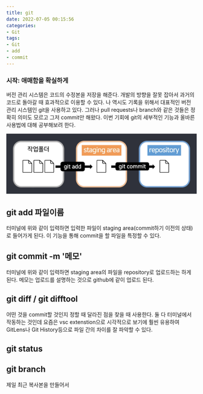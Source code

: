 ```yaml
---
title: git
date: 2022-07-05 00:15:56
categories:
- Git
tags:
- Git
- add
- commit
---
```



### 시작: 애매함을 확실하게 

버전 관리 시스템은 코드의 수정본을 저장을 해준다. 개발의 방향을 잘못 잡아서 과거의 코드로 돌아갈 때 효과적으로 이용할 수 있다. 나 역시도 기록을 위해서 대표적인 버전 관리 시스템인 git을 사용하고 있다. 그러나 pull requests나 branch와 같은 것들은 정확히 의미도 모르고 그저 commit만 해왔다. 이번 기회에 git의 세부적인 기능과 올바른 사용법에 대해 공부해보려 한다.

<img src="./assets/images/git-add-commit.png" alt="git add/commit">

## git add 파일이름

터미널에 위와 같이 입력하면 입력한 파일이 staging area(commit하기 이전의 상태)로 들어가게 된다. 이 기능을 통해 commit을 할 파일을 특정할 수 있다.

## git commit -m '메모'

터미널에 위와 같이 입력하면 staging area의 파일을 repository로 업로드하는 하게 된다. 메모는 업로드를 설명하는 것으로 github에 같이 업로드 된다.

## git diff / git difftool

어떤 것을 commit할 것인지 정할 때 달라진 점을 찾을 때 사용한다. 둘 다 터미널에서 작동하는 것인데 요즘은 vsc extenstion으로 시각적으로 보기에 훨씬 유용하여 GitLens나 Git History등으로 파일 간의 차이를 잘 파악할 수 있다.

## git status

## git branch

제일 최근 복사본을 만들어서 